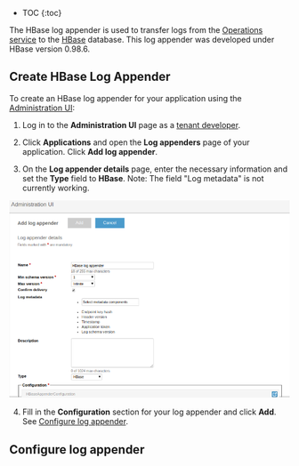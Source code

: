 * TOC
{:toc}

The HBase log appender is used to transfer logs from the [Operations service]({{root_url}}Glossary/#operations-service) to the [HBase](https://hbase.apache.org/) database. This log appender was developed under HBase version 0.98.6.

## Create HBase Log Appender

To create an HBase log appender for your application using the [Administration UI]({{root_url}}Glossary/#administration-ui):

1. Log in to the **Administration UI** page as a [tenant developer]({{root_url}}Glossary/#tenant-developer).

2. Click **Applications** and open the **Log appenders** page of your application.
Click **Add log appender**.

3. On the **Log appender details** page, enter the necessary information and set the **Type** field to **HBase**.
Note: The field "Log metadata" is not currently working.

![Create hbase log appender](attach/create-hbase-log-appender-admin-ui.png)
	

4. Fill in the **Configuration** section for your log appender and click **Add**.
See [Configure log appender](#configure-log-appender).

## Configure log appender
